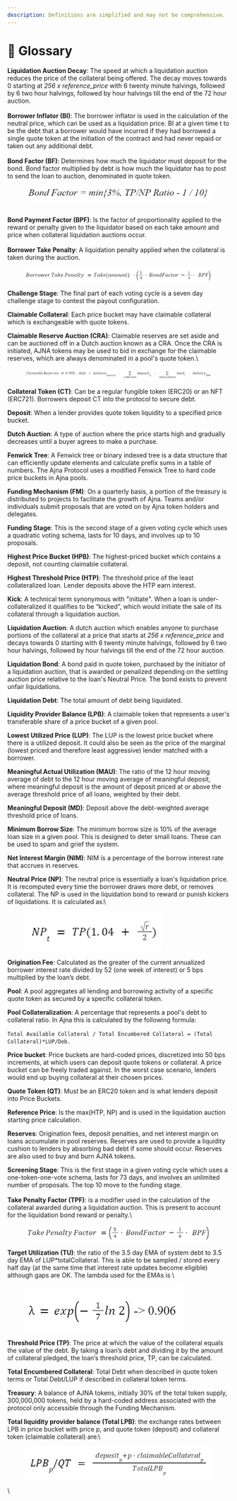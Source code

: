 ```yaml
---
description: Definitions are simplified and may not be comprehensive.
---
```


# 📖 Glossary

**Liquidation Auction Decay**: The speed at which a liquidation auction reduces the price of the collateral being offered. The decay moves towards 0 starting at _256 x reference\_price_ with 6 twenty minute halvings, followed by 6 two hour halvings, followed by hour halvings till the end of the 72 hour auction.\
\
**Borrower Inflator (BI)**:  The borrower inflator is used in the calculation of the neutral price, which can be used as a liquidation price. BI at a given time t to be the debt that a borrower would have incurred if they had borrowed a single quote token at the initiation of the contract and had never repaid or taken out any additional debt.\
\
**Bond Factor (BF)**: Determines how much the liquidator must deposit for the bond. Bond factor multiplied by debt is how much the liquidator has to post to send the loan to auction, denominated in quote token.

<figure><img src="../.gitbook/assets/image (8).png" alt=""><figcaption></figcaption></figure>

\
**Bond Payment Factor (BPF)**: Is the factor of proportionality applied to the reward or penalty given to the liquidator based on each take amount and price when collateral liquidation auctions occur.\
\
**Borrower Take Penalty**: A liquidation penalty applied when the collateral is taken during the auction.

<figure><img src="../.gitbook/assets/image (6).png" alt=""><figcaption></figcaption></figure>

**Challenge Stage**: The final part of each voting cycle is a seven day challenge stage to contest the payout configuration.

**Claimable Collateral**: Each price bucket may have claimable collateral which is exchangeable with quote tokens.

**Claimable Reserve Auction (CRA)**: Claimable reserves are set aside and can be auctioned off in a Dutch auction known as a CRA. Once the CRA is initiated, AJNA tokens may be used to bid in exchange for the claimable reserves, which are always denominated in a pool's quote token.\


<figure><img src="../.gitbook/assets/image (4).png" alt=""><figcaption></figcaption></figure>

**Collateral Token (CT)**: Can be a regular fungible token (ERC20) or an NFT (ERC721). Borrowers deposit CT into the protocol to secure debt.

**Deposit**: When a lender provides quote token liquidity to a specified price bucket.

**Dutch Auction**: A type of auction where the price starts high and gradually decreases until a buyer agrees to make a purchase.

**Fenwick Tree**: A Fenwick tree or binary indexed tree is a data structure that can efficiently update elements and calculate prefix sums in a table of numbers. The Ajna Protocol uses a modified Fenwick Tree to hard code price buckets in Ajna pools.

**Funding Mechanism (FM)**: On a quarterly basis, a portion of the treasury is distributed to projects to facilitate the growth of Ajna. Teams and/or individuals submit proposals that are voted on by Ajna token holders and delegates.

**Funding Stage**: This is the second stage of a given voting cycle which uses a quadratic voting schema, lasts for 10 days, and involves up to 10 proposals.

**Highest Price Bucket (HPB)**: The highest-priced bucket which contains a deposit, not counting claimable collateral.

**Highest Threshold Price (HTP)**: The threshold price of the least collateralized loan. Lender deposits above the HTP earn interest.

**Kick**: A technical term synonymous with "initiate". When a loan is under-collateralized it qualifies to be “kicked”, which would initiate the sale of its collateral through a liquidation auction.

**Liquidation Auction**: A dutch auction which enables anyone to purchase portions of the collateral at a price that starts at _256 x reference\_price_ and decays towards 0 starting with 6 twenty minute halvings, followed by 6 two hour halvings, followed by hour halvings till the end of the 72 hour auction.

**Liquidation Bond**: A bond paid in quote token, purchased by the initiator of a liquidation auction, that is awarded or penalized depending on the settling auction price relative to the loan's Neutral Price. The bond exists to prevent unfair liquidations.

**Liquidation Debt**: The total amount of debt being liquidated.

**Liquidity Provider Balance (LPB)**: A claimable token that represents a user's transferable share of a price bucket of a given pool.

**Lowest Utilized Price (LUP)**: The LUP is the lowest price bucket where there is a utilized deposit. It could also be seen as the price of the marginal (lowest priced and therefore least aggressive) lender matched with a borrower.

**Meaningful Actual Utilization (MAU)**: The ratio of the 12 hour moving average of debt to the 12 hour moving average of meaningful deposit, where meaningful deposit is the amount of deposit priced at or above the average threshold price of all loans, weighted by their debt.

**Meaningful Deposit (MD)**: Deposit above the debt-weighted average threshold price of loans.

**Minimum Borrow Size**: The minimum borrow size is 10% of the average loan size in a given pool. This is designed to deter small loans. These can be used to spam and grief the system.

**Net Interest Margin (NIM)**: NIM is a percentage of the borrow interest rate that accrues in reserves.

**Neutral Price (NP)**: The neutral price is essentially a loan's liquidation price. It is recomputed every time the borrower draws more debt, or removes collateral. The NP is used in the liquidation bond to reward or punish kickers of liquidations. It is calculated as:\


<figure><img src="../.gitbook/assets/image.png" alt=""><figcaption></figcaption></figure>

**Origination Fee**: Calculated as the greater of the current annualized borrower interest rate divided by 52 (one week of interest) or 5 bps multiplied by the loan’s debt.

**Pool**: A pool aggregates all lending and borrowing activity of a specific quote token as secured by a specific collateral token.

**Pool Collateralization**: A percentage that represents a pool's debt to collateral ratio. In Ajna this is calculated by the following formula:&#x20;

`Total Available Collateral / Total Encumbered Collateral = (Total Collateral)*LUP/Deb.`

**Price bucket**: Price buckets are hard-coded prices, discretized into 50 bps increments, at which users can deposit quote tokens or collateral. A price bucket can be freely traded against. In the worst case scenario, lenders would end up buying collateral at their chosen prices.

**Quote Token (QT)**: Must be an ERC20 token and is what lenders deposit into Price Buckets.

**Reference Price**: Is the max(HTP, NP) and is used in the liquidation auction starting price calculation.

**Reserves**: Origination fees, deposit penalties, and net interest margin on loans accumulate in pool reserves. Reserves are used to provide a liquidity cushion to lenders by absorbing bad debt if some should occur. Reserves are also used to buy and burn AJNA tokens.

**Screening Stage**: This is the first stage in a given voting cycle which uses a one-token-one-vote schema, lasts for 73 days, and involves an unlimited number of proposals. The top 10 move to the funding stage.\
\
**Take Penalty Factor (TPF)**: is a modifier used in the calculation of the collateral awarded during a liquidation auction. This is present to account for the liquidation bond reward or penalty.\


<figure><img src="../.gitbook/assets/image (7).png" alt=""><figcaption></figcaption></figure>

**Target Utilization (TU)**: the ratio of the 3.5 day EMA of system debt to 3.5 day EMA of LUP\*totalCollateral. This is able to be sampled / stored every half day (at the same time that interest rate updates become eligible) although gaps are OK. The lambda used for the EMAs is \


<figure><img src="../.gitbook/assets/image (1).png" alt=""><figcaption></figcaption></figure>

**Threshold Price (TP)**: The price at which the value of the collateral equals the value of the debt. By taking a loan’s debt and dividing it by the amount of collateral pledged, the loan’s threshold price, TP, can be calculated.

**Total Encumbered Collateral**: Total Debt when described in quote token terms or Total Debt/LUP if described in collateral token terms.

**Treasury**: A balance of AJNA tokens, initially 30% of the total token supply, 300,000,000 tokens, held by a hard-coded address associated with the protocol only accessible through the Funding Mechanism.

**Total liquidity provider balance (Total LPB)**: the exchange rates between LPB in price bucket with price p, and quote token (deposit) and collateral token (claimable collateral) are:\


<figure><img src="../.gitbook/assets/image (3).png" alt=""><figcaption></figcaption></figure>

\




